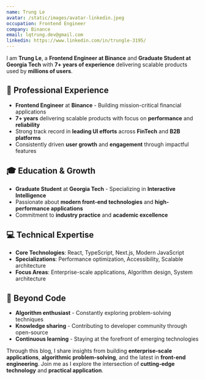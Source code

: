 ```yaml
---
name: Trung Le
avatar: /static/images/avatar-linkedin.jpeg
occupation: Frontend Engineer
company: Binance
email: lqtrung.dev@gmail.com
linkedin: https://www.linkedin.com/in/trungle-3195/
---
```


I am **Trung Le**, a **Frontend Engineer at Binance** and **Graduate Student at Georgia Tech** with **7+ years of experience** delivering scalable products used by **millions of users**.

## 🚀 Professional Experience

- **Frontend Engineer** at **Binance** - Building mission-critical financial applications
- **7+ years** delivering scalable products with focus on **performance** and **reliability**
- Strong track record in **leading UI efforts** across **FinTech** and **B2B platforms**
- Consistently driven **user growth** and **engagement** through impactful features

## 🎓 Education & Growth

- **Graduate Student** at **Georgia Tech** - Specializing in **Interactive Intelligence**
- Passionate about **modern front-end technologies** and **high-performance applications**
- Commitment to **industry practice** and **academic excellence**

## 💻 Technical Expertise

- **Core Technologies**: React, TypeScript, Next.js, Modern JavaScript
- **Specializations**: Performance optimization, Accessibility, Scalable architecture
- **Focus Areas**: Enterprise-scale applications, Algorithm design, System architecture

## 🌟 Beyond Code

- **Algorithm enthusiast** - Constantly exploring problem-solving techniques
- **Knowledge sharing** - Contributing to developer community through open-source
- **Continuous learning** - Staying at the forefront of emerging technologies

Through this blog, I share insights from building **enterprise-scale applications**, **algorithmic problem-solving**, and the latest in **front-end engineering**. Join me as I explore the intersection of **cutting-edge technology** and **practical application**.
